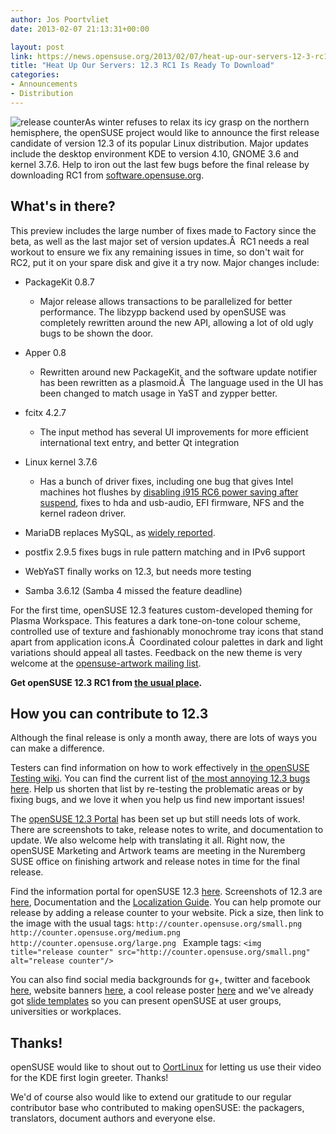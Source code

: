 ```yaml
---
author: Jos Poortvliet
date: 2013-02-07 21:13:31+00:00

layout: post
link: https://news.opensuse.org/2013/02/07/heat-up-our-servers-12-3-rc1-is-ready-to-download/
title: "Heat Up Our Servers: 12.3 RC1 Is Ready To Download"
categories:
- Announcements
- Distribution
---
```

![release counter](http://counter.opensuse.org/medium.png)As winter refuses to relax its icy grasp on the northern hemisphere, the openSUSE project would like to announce the first release candidate of version 12.3 of its popular Linux distribution. Major updates include the desktop environment KDE to version 4.10, GNOME 3.6 and kernel 3.7.6. Help to iron out the last few bugs before the final release by downloading RC1 from [software.opensuse.org](http://software.opensuse.org/developer).


## What's in there?


This preview includes the large number of fixes made to Factory since the beta, as well as the last major set of version updates.Â  RC1 needs a real workout to ensure we fix any remaining issues in time, so don't wait for RC2, put it on your spare disk and give it a try now. Major changes include:



	
  * PackageKit 0.8.7

	
    * Major release allows transactions to be parallelized for better performance. The libzypp backend used by openSUSE was completely rewritten around the new API, allowing a lot of old ugly bugs to be shown the door.




	
  * Apper 0.8

	
    * Rewritten around new PackageKit, and the software update notifier has been rewritten as a plasmoid.Â  The language used in the UI has been changed to match usage in YaST and zypper better.




	
  * fcitx 4.2.7

	
    * The input method has several UI improvements for more efficient international text entry, and better Qt integration




	
  * Linux kernel 3.7.6

	
    * Has a bunch of driver fixes, including one bug that gives Intel machines hot flushes by [disabling i915 RC6 power saving after suspend](https://bugzilla.kernel.org/show_bug.cgi?id=52411), fixes to hda and usb-audio, EFI firmware, NFS and the kernel radeon driver.




	
  * MariaDB replaces MySQL, as [widely reported](http://www.zdnet.com/oracle-who-fedora-and-opensuse-will-replace-mysql-with-mariadb-7000010640/?s_cid=rSINGLE).

	
  * postfix 2.9.5 fixes bugs in rule pattern matching and in IPv6 support

	
  * WebYaST finally works on 12.3, but needs more testing

	
  * Samba 3.6.12 (Samba 4 missed the feature deadline)


For the first time, openSUSE 12.3 features custom-developed theming for Plasma Workspace. This features a dark tone-on-tone colour scheme, controlled use of texture and fashionably monochrome tray icons that stand apart from application icons.Â  Coordinated colour palettes in dark and light variations should appeal all tastes. Feedback on the new theme is very welcome at the [opensuse-artwork mailing list](http://lists.opensuse.org/opensuse-artwork/).

**Get openSUSE 12.3 RC1 from [the usual place](http://software.opensuse.org/developer/).**


## How you can contribute to 12.3


Although the final release is only a month away, there are lots of ways you can make a difference.

Testers can find information on how to work effectively in [the openSUSE Testing wiki](http://en.opensuse.org/openSUSE:Testing).
You can find the current list of [the most annoying 12.3 bugs here](http://en.opensuse.org/openSUSE:Most_annoying_bugs_12.3_dev).
Help us shorten that list by re-testing the problematic areas or by fixing bugs, and we love it when you help us find new important issues!

The [openSUSE 12.3 Portal](https://en.opensuse.org/Portal:12.3) has been set up but still needs lots of work. There are screenshots to take, release notes to write, and documentation to update. We also welcome help with translating it all. Right now, the openSUSE Marketing and Artwork teams are meeting in the Nuremberg SUSE office on finishing artwork and release notes in time for the final release.

Find the information portal for openSUSE 12.3 [here](http://en.opensuse.org/Portal:12.3).
Screenshots of 12.3 are [here](http://en.opensuse.org/Screenshots_12.3), Documentation and the [Localization Guide](http://en.opensuse.org/openSUSE:Localization_guide).
You can help promote our release by adding a release counter to your website. Pick a size, then link to the image with the usual tags:
`http://counter.opensuse.org/small.png
http://counter.opensuse.org/medium.png
http://counter.opensuse.org/large.png
`
Example tags:
`<img title="release counter" src="http://counter.opensuse.org/small.png" alt="release counter"/>`

You can also find social media backgrounds for g+, twitter and facebook [here](https://github.com/openSUSE/artwork/tree/master/Marketing%20Materials), website banners [here](https://github.com/openSUSE/artwork/tree/master/Marketing%20Materials/Web%20Banners/12.3%20Web%20Banners), a cool release poster [here](https://github.com/openSUSE/artwork/tree/master/Marketing%20Materials/Posters/12.3) and we've already got [slide templates](https://github.com/openSUSE/artwork/tree/master/Marketing%20Materials/openSUSE%20Introduction%20Slides) so you can present openSUSE at user groups, universities or workplaces.


## Thanks!


openSUSE would like to shout out to [OortLinux](http://www.youtube.com/user/OortLinux) for letting us use their video for the KDE first login greeter. Thanks!

We'd of course also would like to extend our gratitude to our regular contributor base who contributed to making openSUSE: the packagers, translators, document authors and everyone else.		
